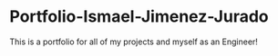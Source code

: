 # Portfolio-Ismael-Jimenez-Jurado
This is a portfolio for all of my projects and myself as an Engineer!
